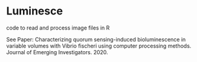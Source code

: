 # Luminesce
code to read and process image files in R

See Paper: Characterizing quorum sensing-induced bioluminescence in variable volumes with Vibrio fischeri using computer processing methods. Journal of Emerging Investigators. 2020.

